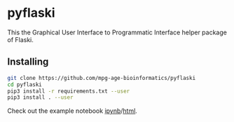 # pyflaski

This the Graphical User Interface to Programmatic Interface helper package of Flaski.

## Installing 

```bash
git clone https://github.com/mpg-age-bioinformatics/pyflaski
cd pyflaski
pip3 install -r requirements.txt --user
pip3 install . --user
```

Check out the example notebook [ipynb](example.ipynb)/[html](example.html).
